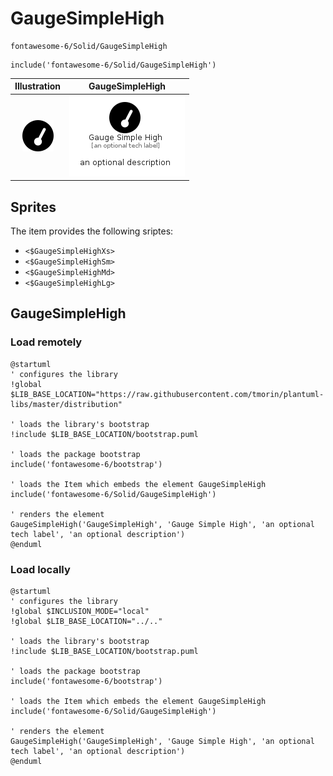 # GaugeSimpleHigh


```text
fontawesome-6/Solid/GaugeSimpleHigh
```

```text
include('fontawesome-6/Solid/GaugeSimpleHigh')
```



| Illustration | GaugeSimpleHigh |
| :---: | :---: |
| ![illustration for Illustration](../../fontawesome-6/Solid/GaugeSimpleHigh.png) | ![illustration for GaugeSimpleHigh](../../fontawesome-6/Solid/GaugeSimpleHigh.Local.png) |



## Sprites
The item provides the following sriptes:

- `<$GaugeSimpleHighXs>`
- `<$GaugeSimpleHighSm>`
- `<$GaugeSimpleHighMd>`
- `<$GaugeSimpleHighLg>`





## GaugeSimpleHigh

### Load remotely
```plantuml
@startuml
' configures the library
!global $LIB_BASE_LOCATION="https://raw.githubusercontent.com/tmorin/plantuml-libs/master/distribution"

' loads the library's bootstrap
!include $LIB_BASE_LOCATION/bootstrap.puml

' loads the package bootstrap
include('fontawesome-6/bootstrap')

' loads the Item which embeds the element GaugeSimpleHigh
include('fontawesome-6/Solid/GaugeSimpleHigh')

' renders the element
GaugeSimpleHigh('GaugeSimpleHigh', 'Gauge Simple High', 'an optional tech label', 'an optional description')
@enduml
```

### Load locally
```plantuml
@startuml
' configures the library
!global $INCLUSION_MODE="local"
!global $LIB_BASE_LOCATION="../.."

' loads the library's bootstrap
!include $LIB_BASE_LOCATION/bootstrap.puml

' loads the package bootstrap
include('fontawesome-6/bootstrap')

' loads the Item which embeds the element GaugeSimpleHigh
include('fontawesome-6/Solid/GaugeSimpleHigh')

' renders the element
GaugeSimpleHigh('GaugeSimpleHigh', 'Gauge Simple High', 'an optional tech label', 'an optional description')
@enduml
```

